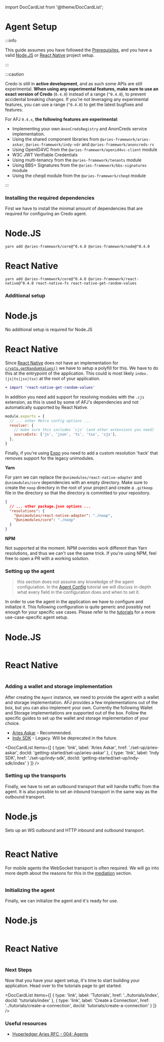 import DocCardList from '@theme/DocCardList';

# Agent Setup

:::info

This guide assumes you have followed the [Prerequisites](./prerequisites), and you have a valid
[Node.JS](https://nodejs.org) or [React Native](https://reactnative.dev) project setup.

:::

:::caution

Credo is still in **active development**, and as such some APIs are still experimental. **When using any experimental features, make sure to use an exact version of Credo** (`0.4.0`) instead of a range (`^0.4.0`), to prevent accidental breaking changes. If you're not leveraging any experimental features, you can use a range (`^0.4.0`) to get the latest bugfixes and features.

For AFJ `0.4.x`, **the following features are experimental**:

- Implementing your own `AnonCredsRegistry` and AnonCreds service implementation.
- Using the shared component libraries from `@aries-framework/aries-askar`, `@aries-framework/indy-vdr` and `@aries-framework/anoncreds-rs`
- Using OpenID4VC from the `@aries-framework/openid4vc-client` module
- W3C JWT Verifiable Credentials
- Using multi-tenancy from the `@aries-framework/tenants` module
- Using BBS+ Signatures from the `@aries-framework/bbs-signatures` module
- Using the cheqd module from the `@aries-framework/cheqd` module

:::

### Installing the required dependencies

First we have to install the minimal amount of dependencies that are required
for configuring an Credo agent.

<!--tabs-->

# Node.JS

```console
yarn add @aries-framework/core@^0.4.0 @aries-framework/node@^0.4.0
```

# React Native

```console
yarn add @aries-framework/core@^0.4.0 @aries-framework/react-native@^0.4.0 react-native-fs react-native-get-random-values
```

<!--/tabs-->

### Additional setup

<!--tabs-->

# Node.js

No additional setup is required for Node.JS

# React Native

Since [React Native](https://reactnative.dev) does not have an implementation
for
[`crypto.getRandomValues()`](https://developer.mozilla.org/en-US/docs/Web/API/Crypto/getRandomValues)
we have to setup a polyfill for this. We have to do this at the entrypoint of
the application. This could is most likely `index.(js|ts|jsx|tsx)` at the root
of your application.

```diff title="index.tsx" showLineNumbers
+ import 'react-native-get-random-values'
```

In addition you need add support for resolving modules with the `.cjs` extension, as this is used by some of AFJ's dependencies and not automatically supported by React Native.

```js title="metro.config.js" showLineNumbers
module.exports = {
  // ... other Metro config options ...
  resolver: {
    // make sure this includes `cjs` (and other extensions you need)
    sourceExts: ['js', 'json', 'ts', 'tsx', 'cjs'],
  },
}
```

Finally, if you're using [Expo](https://expo.dev) you need to add a custom resolution 'hack' that removes support for the legacy unimodules.

**Yarn**

For yarn we can replace the `@unimodules/react-native-adapter` and `@unimodules/core` dependencies with an empty directory. Make sure to create the `noop` directory in the root of your project and create a `.gitkeep` file in the directory so that the directory is committed to your repository.

```json title="package.json" showLineNumbers
{
  // ... other package.json options ...
  "resolutions": {
    "@unimodules/react-native-adapter": "./noop",
    "@unimodules/core": "./noop"
  }
}
```

**NPM**

Not supported at the moment. NPM overrides work different than Yarn resolutions, and thus we can't use the same trick. If you're using NPM, feel free to open a PR with a working solution.

<!--/tabs-->

### Setting up the agent

> this section does not assume any knowledge of the agent configuration.
> In the [Agent Config](../tutorials/agent-config) tutorial we will discuss in-depth what every
> field in the configuration does and when to set it.

In order to use the agent in the application we have to configure and
initialize it. This following configuration is quite generic and possibly not
enough for your specific use cases. Please refer to the
[tutorials](../tutorials/index) for a more use-case-specific agent setup.

<!--tabs-->

# Node.JS

```typescript showLineNumbers set-up.ts section-1

```

# React Native

```typescript showLineNumbers set-up-rn.ts section-1

```

<!--/tabs-->

### Adding a wallet and storage implementation

After creating the `Agent` instance, we need to provide the agent with a wallet and storage implementation. AFJ provides a few implementations out of the box, but you can also implement your own. Currently the following Wallet and Storage implementations are supported out of the box. Follow the specific guides to set up the wallet and storage implementation of your choice.

- [Aries Askar](./set-up/aries-askar) - Recommended.
- [Indy SDK](./set-up/indy-sdk) - Legacy. Will be deprecated in the future.

<DocCardList items={[
{ type: 'link', label: 'Aries Askar', href: './set-up/aries-askar', docId: 'getting-started/set-up/aries-askar' },
{ type: 'link', label: 'Indy SDK', href: './set-up/indy-sdk', docId: 'getting-started/set-up/indy-sdk/index' }
]} />

### Setting up the transports

Finally, we have to set an outbound transport that
will handle traffic from the agent. It is also possible to set an inbound
transport in the same way as the outbound transport.

<!--tabs-->

# Node.js

Sets up an WS outbound and HTTP inbound and outbound transport.

```typescript showLineNumbers set-up.ts section-2

```

# React Native

For mobile agents the WebSocket transport is often required. We will go into
more depth about the reasons for this in the [mediation](./../../tutorials/mediation.md) section.

```typescript showLineNumbers set-up-rn.ts section-2

```

<!--/tabs-->

### Initializing the agent

Finally, we can initialize the agent and it's ready for use.

<!--tabs-->

# Node.js

```typescript showLineNumbers set-up.ts section-3

```

# React Native

```typescript showLineNumbers set-up-rn.ts section-3

```

<!--/tabs-->

### Next Steps

Now that you have your agent setup, it's time to start building your application. Head over to the tutorials page to get started.

<DocCardList items={[
{ type: 'link', label: 'Tutorials', href: '../tutorials/index', docId: 'tutorials/index' },
{ type: 'link', label: 'Create a Connection', href: '../tutorials/create-a-connection', docId: 'tutorials/create-a-connection' }
]} />

<!--/tabs-->

### Useful resources

- [Hyperledger Aries RFC - 004:
  Agents](https://github.com/hyperledger/aries-rfcs/blob/main/concepts/0004-agents/README.md)
